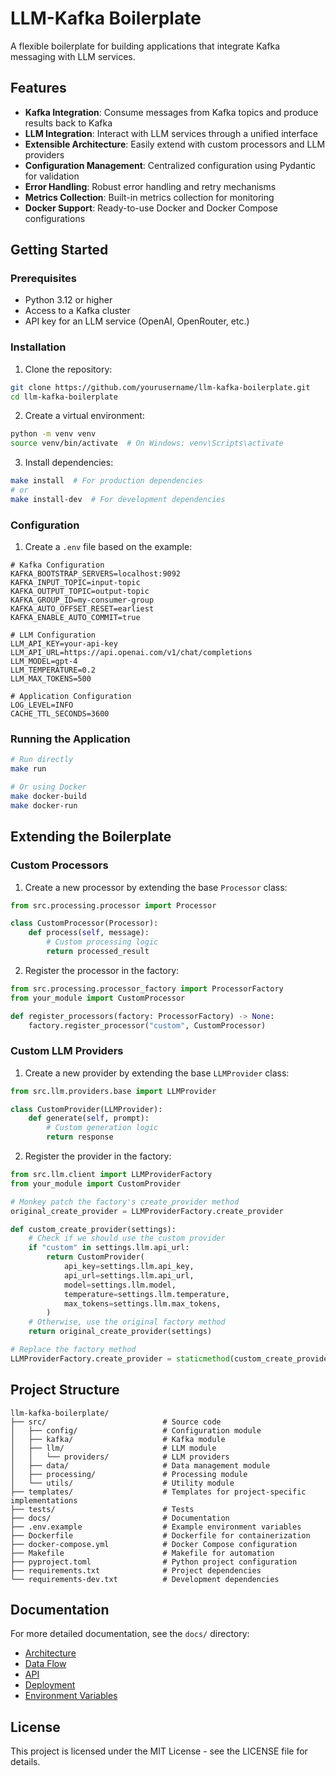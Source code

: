 # LLM-Kafka Boilerplate

A flexible boilerplate for building applications that integrate Kafka messaging with LLM services.

## Features

- **Kafka Integration**: Consume messages from Kafka topics and produce results back to Kafka
- **LLM Integration**: Interact with LLM services through a unified interface
- **Extensible Architecture**: Easily extend with custom processors and LLM providers
- **Configuration Management**: Centralized configuration using Pydantic for validation
- **Error Handling**: Robust error handling and retry mechanisms
- **Metrics Collection**: Built-in metrics collection for monitoring
- **Docker Support**: Ready-to-use Docker and Docker Compose configurations

## Getting Started

### Prerequisites

- Python 3.12 or higher
- Access to a Kafka cluster
- API key for an LLM service (OpenAI, OpenRouter, etc.)

### Installation

1. Clone the repository:

```bash
git clone https://github.com/yourusername/llm-kafka-boilerplate.git
cd llm-kafka-boilerplate
```

2. Create a virtual environment:

```bash
python -m venv venv
source venv/bin/activate  # On Windows: venv\Scripts\activate
```

3. Install dependencies:

```bash
make install  # For production dependencies
# or
make install-dev  # For development dependencies
```

### Configuration

1. Create a `.env` file based on the example:

```
# Kafka Configuration
KAFKA_BOOTSTRAP_SERVERS=localhost:9092
KAFKA_INPUT_TOPIC=input-topic
KAFKA_OUTPUT_TOPIC=output-topic
KAFKA_GROUP_ID=my-consumer-group
KAFKA_AUTO_OFFSET_RESET=earliest
KAFKA_ENABLE_AUTO_COMMIT=true

# LLM Configuration
LLM_API_KEY=your-api-key
LLM_API_URL=https://api.openai.com/v1/chat/completions
LLM_MODEL=gpt-4
LLM_TEMPERATURE=0.2
LLM_MAX_TOKENS=500

# Application Configuration
LOG_LEVEL=INFO
CACHE_TTL_SECONDS=3600
```

### Running the Application

```bash
# Run directly
make run

# Or using Docker
make docker-build
make docker-run
```

## Extending the Boilerplate

### Custom Processors

1. Create a new processor by extending the base `Processor` class:

```python
from src.processing.processor import Processor

class CustomProcessor(Processor):
    def process(self, message):
        # Custom processing logic
        return processed_result
```

2. Register the processor in the factory:

```python
from src.processing.processor_factory import ProcessorFactory
from your_module import CustomProcessor

def register_processors(factory: ProcessorFactory) -> None:
    factory.register_processor("custom", CustomProcessor)
```

### Custom LLM Providers

1. Create a new provider by extending the base `LLMProvider` class:

```python
from src.llm.providers.base import LLMProvider

class CustomProvider(LLMProvider):
    def generate(self, prompt):
        # Custom generation logic
        return response
```

2. Register the provider in the factory:

```python
from src.llm.client import LLMProviderFactory
from your_module import CustomProvider

# Monkey patch the factory's create_provider method
original_create_provider = LLMProviderFactory.create_provider

def custom_create_provider(settings):
    # Check if we should use the custom provider
    if "custom" in settings.llm.api_url:
        return CustomProvider(
            api_key=settings.llm.api_key,
            api_url=settings.llm.api_url,
            model=settings.llm.model,
            temperature=settings.llm.temperature,
            max_tokens=settings.llm.max_tokens,
        )
    # Otherwise, use the original factory method
    return original_create_provider(settings)

# Replace the factory method
LLMProviderFactory.create_provider = staticmethod(custom_create_provider)
```

## Project Structure

```
llm-kafka-boilerplate/
├── src/                          # Source code
│   ├── config/                   # Configuration module
│   ├── kafka/                    # Kafka module
│   ├── llm/                      # LLM module
│   │   └── providers/            # LLM providers
│   ├── data/                     # Data management module
│   ├── processing/               # Processing module
│   └── utils/                    # Utility module
├── templates/                    # Templates for project-specific implementations
├── tests/                        # Tests
├── docs/                         # Documentation
├── .env.example                  # Example environment variables
├── Dockerfile                    # Dockerfile for containerization
├── docker-compose.yml            # Docker Compose configuration
├── Makefile                      # Makefile for automation
├── pyproject.toml                # Python project configuration
├── requirements.txt              # Project dependencies
└── requirements-dev.txt          # Development dependencies
```

## Documentation

For more detailed documentation, see the `docs/` directory:

- [Architecture](docs/architecture.md)
- [Data Flow](docs/data_flow.md)
- [API](docs/api.md)
- [Deployment](docs/deployment.md)
- [Environment Variables](docs/environment_variables.md)

## License

This project is licensed under the MIT License - see the LICENSE file for details.
